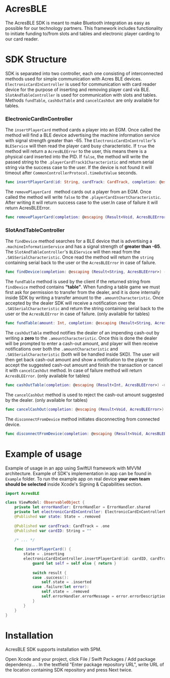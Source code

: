 # AcresBLE

The AcresBLE SDK is meant to make Bluetooth integration as easy as possible for our
technology partners. This framework includes functionality to initiate funding to/from slots and
tables and electronic player carding to our card reader.

# SDK Structure
SDK is separated into two controller, each one consisting of interconnected methods used for simple communication with Acres BLE devices.
`ElectronicCardInController` is used for communication with card reader device for the purpose of inserting and removing player card via BLE.
`SlotAndTableController` is used for communication with slots and tables. Methods `fundTable`, `cashOutTable` and `cancelCashOut` are only available for tables.

### ElectronicCardInController
The `insertPlayerCard` method cards a player into an EGM. Once called the method will find a BLE device advertising the machine information service with signal strength greater than -65. The `ElectronicCardInController`'s `BLEService` will then read the player card busy characteristic. If `true` the method will return a `AcresBLEError` to the user, this means there is a physical card inserted into the PID. If `false`, the method will write the passed string to the `.playerCardTrack1Characteristic` and return serial string via the success case to the user. If the device is not found it will timeout after `CommonControllerProtocol.timeOutValue` seconds.

``` swift
func insertPlayerCard(id: String, cardTrack: CardTrack, completion: @escaping (Result<Void, AcresBLEError>) -> Void)
```
  
The `removePlayerCard ` method cards out a player from an EGM. Once called the method will write `false` to the `.playerCardInsertCharacteristic`. After writing it will return success case to the user.In case of failure it will return AcresBLEError.
    
``` swift
func removePlayerCard(completion: @escaping (Result<Void, AcresBLEError>) -> Void)
```

### SlotAndTableController
The `findDevice` method searches for a BLE device that is advertising a `.machineInformationService` and has a signal strength of **greater than -65**. The `SlotAndTableController`'s `BLEService` will then read from the `.SASSerialCharacteristic`. Once read the method will return the `string` containing serial back to the user or the `AcresBLEError` in case of failure.
    
``` swift
func findDevice(completion: @escaping (Result<String, AcresBLEError>) -> Void)
```
    
The `fundTable` method is used by the client if the returned string from `findDevice` method contains **“table”**. When funding a table game we must first ask for permission to transfer from the dealer, and it is done internally inside SDK by writing a transfer amount to the `.amountCharacteristic`. Once accepted by the dealer SDK will receive a notification over the `.SASSerialCharacteristic` and return the string containing serial back to the user or the `AcresBLEError` in case of failure.
(only available for tables)

``` swift
func fundTable(amount: Int, completion: @escaping (Result<String, AcresBLEError>) -> Void)
```

The `cashOutTable` method notifies the dealer of an impending cash-out by writing a **zero** to the `.amountCharacteristic`. Once this is done the dealer will be prompted to enter a cash-out amount, and player will then receive notifications over both the `.amountCharacteristic` and `.SASSerialCharacteristic` (both will be handled inside SKD). The user will then get back cash-out amount and show a notification to the player to accept the suggested cash-out amount and finish the transaction or cancel it with `cancelCashOut` method. In case of failure method will return `AcresBLEError`.
(only available for tables)

``` swift
func cashOutTable(completion: @escaping (Result<Int, AcresBLEError>) -> Void)
```

The `cancelCashOut` method is used to reject the cash-out amount suggested by the dealer.
(only available for tables)

``` swift
func cancelCashOut(completion: @escaping (Result<Void, AcresBLEError>) -> Void)
```    
    
The `disconnectFromDevice` method initiates disconnecting from connected device.
    
``` swift
func disconnectFromDevice(completion: @escaping (Result<Void, AcresBLEError>) -> Void)
```

# Example of usage

Example of usage in an app using SwiftUI framework with MVVM architecture.
Example of SDK's implementation in app can be found in `Example` folder.
To run the example app on real device **your own team should be selected** inside Xcode's Signing & Capabilities section.

```swift
import AcresBLE

class ViewModel: ObservableObject {
    private let errorHandler: ErrorHandler = ErrorHandler.shared
    private let electronicCardInController: ElectronicCardInControllerProtocol = AcresBLE.shared.electronicCardInController
    @Published var state: State = .removed
    
    @Published var cardTrack: CardTrack = .one
    @Published var cardID: String = ""

    /* ... */
    
    func insertPlayerCard() {
        state = .inserting
        electronicCardInController.insertPlayerCard(id: cardID, cardTrack: cardTrack) { [weak self] result in
            guard let self = self else { return }
            
            switch result {
            case .success():
                self.state = .inserted
            case .failure(let error):
                self.state = .removed
                self.errorHandler.errorMessage = error.errorDescription
            }
        }
    }
}
```

# Installation
AcresBLE SDK supports installation with SPM.

Open Xcode and your project, click File / Swift Packages / Add package dependency... . In the textfield "Enter package repository URL", write URL of the location containing SDK repository and press Next twice.
